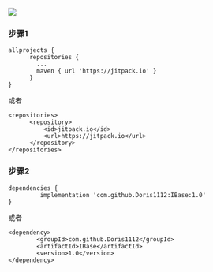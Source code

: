 [![](https://jitpack.io/v/Doris1112/IBase.svg)](https://jitpack.io/#Doris1112/IBase)
### 步骤1
```
allprojects {
      repositories {
        ...
        maven { url 'https://jitpack.io' }
      }
}
```
或者
```
<repositories>
      <repository>
          <id>jitpack.io</id>
          <url>https://jitpack.io</url>
      </repository>
</repositories>
```

### 步骤2
```
dependencies {
         implementation 'com.github.Doris1112:IBase:1.0'
}
```
或者
```
<dependency>
        <groupId>com.github.Doris1112</groupId>
        <artifactId>IBase</artifactId>
        <version>1.0</version>
</dependency>
```

